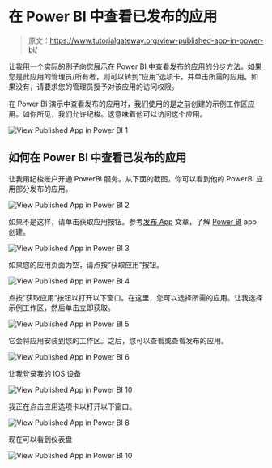 # 在 Power BI 中查看已发布的应用

> 原文：<https://www.tutorialgateway.org/view-published-app-in-power-bi/>

让我用一个实际的例子向您展示在 Power BI 中查看发布的应用的分步方法。如果您是此应用的管理员/所有者，则可以转到“应用”选项卡，并单击所需的应用。如果没有，请要求您的管理员授予对该应用的访问权限。

在 Power BI 演示中查看发布的应用时，我们使用的是之前创建的示例工作区应用。如你所见，我们允许纪梭。这意味着他可以访问这个应用。

![View Published App in Power BI 1](img/71d70d01de4e6f09c1a2eda00051f23a.png)

## 如何在 Power BI 中查看已发布的应用

让我用纪梭账户开通 PowerBI 服务。从下面的截图，你可以看到他的 PowerBI 应用部分发布的应用。

![View Published App in Power BI 2](img/172b954219f3e60a8871ab73941514e0.png)

如果不是这样，请单击获取应用按钮。参考[发布 App](https://www.tutorialgateway.org/publish-app-in-power-bi/) 文章，了解 [Power BI](https://www.tutorialgateway.org/power-bi-tutorial/) app 创建。

![View Published App in Power BI 3](img/31378407f3408b31689fc1a2846e7151.png)

如果您的应用页面为空，请点按“获取应用”按钮。

![View Published App in Power BI 4](img/c7ccdc1b4c0ff70c9eb2708913fae729.png)

点按“获取应用”按钮以打开以下窗口。在这里，您可以选择所需的应用。让我选择示例工作区，然后单击立即获取。

![View Published App in Power BI 5](img/49de4fb7255a40e39c1baa915fc560fe.png)

它会将应用安装到您的工作区。之后，您可以查看或查看发布的应用。

![View Published App in Power BI 6](img/a29149d19ad15f89a8417cc3e035e74a.png)

让我登录我的 IOS 设备

![View Published App in Power BI 10](img/755d72d7854a84e671c2708fc5223765.png)

我正在点击应用选项卡以打开以下窗口。

![View Published App in Power BI 8](img/f094de5ed03130bd1570ee7f21ab14ea.png)

现在可以看到仪表盘

![View Published App in Power BI 10](img/21cdb779832b2a32b2b4cd154f94e7f4.png)